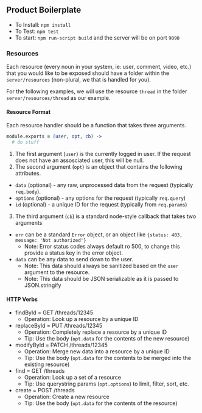 ## Product Boilerplate

- To Install: `npm install`
- To Test: `npm test`
- To start: `npm run-script build` and the server will be on port `9090`

### Resources

Each resource (every noun in your system, ie: user, comment, video, etc.) that you would like to be exposed should have a folder within the `server/resources` (non-plural, we that is handled for you).

For the following examples, we will use the resource `thread` in the folder `server/resources/thread` as our example.

#### Resource Format

Each resource handler should be a function that takes three arguments.

```coffee
module.exports = (user, opt, cb) ->
  # do stuff
```

1. The first argument (`user`) is the currently logged in user. If the request does not have an assosciated user, this will be null.
2. The second argument (`opt`) is an object that contains the following attributes.
  - `data` (optional) - any raw, unprocessed data from the request (typically `req.body`).
  - `options` (optional) - any options for the request (typically `req.query`)
  - `id` (optional) - a unique ID for the request (typically from `req.params`)
3. The third argument (`cb`) is a standard node-style callback that takes two arguments
  - `err` can be a standard `Error` object, or an object like `{status: 403, message: 'Not authorized'}`
    - Note: Error status codes always default ro 500, to change this provide a status key in the error object.
  - `data` can be any data to send down to the user.
    - Note: This data should always be sanitized based on the `user` argument to the resource.
    - Note: This data should be JSON serializable as it is passed to JSON.stringify

#### HTTP Verbs

- findById = GET /threads/12345
  - Operation: Look up a resource by a unique ID
- replaceById = PUT /threads/12345
  - Operation: Completely replace a resource by a unique ID
  - Tip: Use the body (`opt.data` for the contents of the new resource)
- modifyById = PATCH /threads/12345
  - Operation: Merge new data into a resource by a unique ID
  - Tip: Use the body (`opt.data` for the contents to be merged into the existing resource)
- find = GET /threads
  - Operation: Look up a set of a resource
  - Tip: Use querystring params (`opt.options`) to limit, filter, sort, etc.
- create = POST /threads
  - Operation: Create a new resource
  - Tip: Use the body (`opt.data` for the contents of the resource)